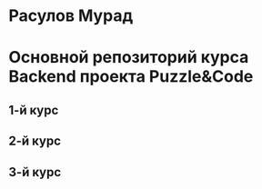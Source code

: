 # Расулов Мурад
# Основной репозиторий курса Backend проекта Puzzle&Code
## 1-й курс
## 2-й курс
## 3-й курс

